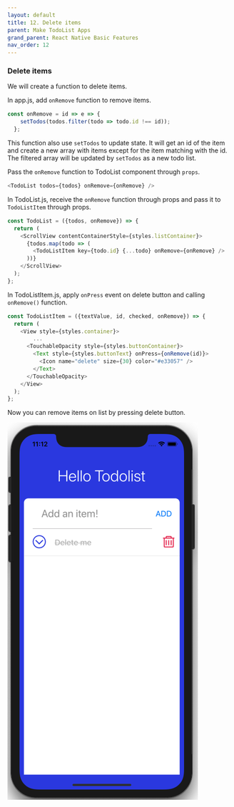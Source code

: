 ```yaml
---
layout: default
title: 12. Delete items
parent: Make TodoList Apps
grand_parent: React Native Basic Features
nav_order: 12
---
```


### Delete items

We will create a function to delete items.

In app.js, add `onRemove` function to remove items.

```js
const onRemove = id => e => {
    setTodos(todos.filter(todo => todo.id !== id));
  };
```

This function also use `setTodos` to update state. It will get an id of the item and create a new array with items except for the item matching with the id. The filtered array will be updated by `setTodos` as a new todo list.

Pass the `onRemove` function to TodoList component through `props`.

```js
<TodoList todos={todos} onRemove={onRemove} />
```

In TodoList.js, receive the `onRemove` function through props and pass it to `TodoListItem` through props.

```js
const TodoList = ({todos, onRemove}) => {
  return (
    <ScrollView contentContainerStyle={styles.listContainer}>
      {todos.map(todo => (
        <TodoListItem key={todo.id} {...todo} onRemove={onRemove} />
      ))}
    </ScrollView>
  );
};
```

In TodoListItem.js, apply `onPress` event on delete button and calling `onRemove()` function.

```js
const TodoListItem = ({textValue, id, checked, onRemove}) => {
  return (
    <View style={styles.container}>
        ...
      <TouchableOpacity style={styles.buttonContainer}>
        <Text style={styles.buttonText} onPress={onRemove(id)}>
          <Icon name="delete" size={30} color="#e33057" />
        </Text>
      </TouchableOpacity>
    </View>
  );
};
```
Now you can remove items on list by pressing delete button.

![](../images/delete.png "delete.png")